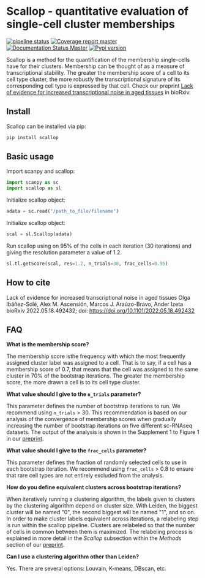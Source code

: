 # Scallop - quantitative evaluation of single-cell cluster memberships
[![pipeline status](https://img.shields.io/gitlab/pipeline/olgaibanez/scallop/master)](https://gitlab.com/olgaibanez/scallop/commits/master)
[![Coverage report master](https://codecov.io/gl/olgaibanez/scallop/branch/master/graph/badge.svg)](https://codecov.io/gl/olgaibanez/scallop/branch/master)
[![Documentation Status Master](https://readthedocs.org/projects/scallop/badge/?version=latest)](https://scallop.readthedocs.io/en/latest/)
[![Pypi version](https://img.shields.io/pypi/v/scallop)](https://pypi.org/project/scallop/)

Scallop is a method for the quantification of the membership single-cells have for their clusters. Membership can be thought of as a measure of transcriptional stability. The greater the membership score of a cell to its cell type cluster, the more robustly the transcriptional signature of its corresponding cell type is expressed by that cell. Check our preprint [Lack of evidence for increased transcriptional noise in aged tissues](https://www.biorxiv.org/content/10.1101/2022.05.18.492432v1) in bioRxiv. 


## Install
Scallop can be installed via pip:

```python
pip install scallop
```

## Basic usage

Import scanpy and scallop:
```python
import scanpy as sc
import scallop as sl
```
Initialize scallop object:
```python
adata = sc.read("/path_to_file/filename")
```

Initialize scallop object:
```python
scal = sl.Scallop(adata)
```
Run scallop using on 95% of the cells in each iteration (30 iterations) and giving the resolution parameter a value of 1.2. 
```python
sl.tl.getScore(scal, res=1.2, n_trials=30, frac_cells=0.95)
```

## How to cite
Lack of evidence for increased transcriptional noise in aged tissues
Olga Ibáñez-Solé, Alex M. Ascensión, Marcos J. Araúzo-Bravo, Ander Izeta
bioRxiv 2022.05.18.492432; doi: https://doi.org/10.1101/2022.05.18.492432 

## FAQ

**What is the membership score?**

The membership score isthe frequency with which the most frequently assigned cluster label was assigned to a cell. That is to say, if a cell has a membership score of 0.7, that means that the cell was assigned to the same cluster in 70% of the bootstrap iterations. The greater the membership score, the more drawn a cell is to its cell type cluster. 

**What value should I give to the ```n_trials``` parameter?**

This parameter defines the number of bootstrap iterations to run. We recommend using ```n_trials``` > 30. This recommendation is based on our analysis of the convergence of membership scores when gradually increasing the number of bootstrap iterations on five different sc-RNAseq datasets. The output of the analysis is shown in the Supplement 1 to Figure 1 in our [preprint](https://www.biorxiv.org/content/10.1101/2022.05.18.492432v1).

**What value should I give to the ```frac_cells``` parameter?**

This parameter defines the fraction of randomly selected cells to use in each bootstrap iteration. We recommend using ```frac_cells``` > 0.8 to ensure that rare cell types are not entirely excluded from the analysis.

**How do you define equivalent clusters across bootstrap iterations?**

When iteratively running a clustering algorithm, the labels given to clusters by the clustering algorithm depend on cluster size. With Leiden, the biggest cluster will be named "0", the second biggest will be named "1", and so on. In order to make cluster labels equivalent across iterations, a relabeling step is run within the scallop pipeline. Clusters are relabeled so that the number of cells in common between them is maximized. The relabeling process is explained in more detail in the *Scallop* subsection within the *Methods* section of our [preprint](https://www.biorxiv.org/content/10.1101/2022.05.18.492432v1).

**Can I use a clustering algorithm other than Leiden?**

Yes. There are several options: Louvain, K-means, DBscan, etc.





